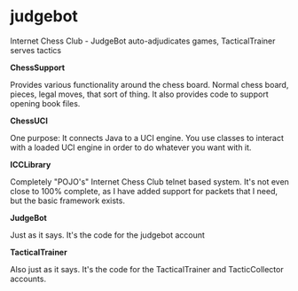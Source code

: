 # judgebot
Internet Chess Club - JudgeBot auto-adjudicates games, TacticalTrainer serves tactics

<p><b>ChessSupport</b><p>Provides various functionality around the chess board. Normal chess board, pieces, legal moves, that sort of thing. It also provides code to support opening book files.
<p><b>ChessUCI</b><p>One purpose: It connects Java to a UCI engine. You use classes to interact with a loaded UCI engine in order to do whatever you want with it.
<p><b>ICCLibrary</b><p>Completely "POJO's" Internet Chess Club telnet based system. It's not even close to 100% complete, as I have added support for packets that I need, but the basic framework exists.
<p><b>JudgeBot</b><p>Just as it says. It's the code for the judgebot account
<p><b>TacticalTrainer</b><p>Also just as it says. It's the code for the TacticalTrainer and TacticCollector accounts.
